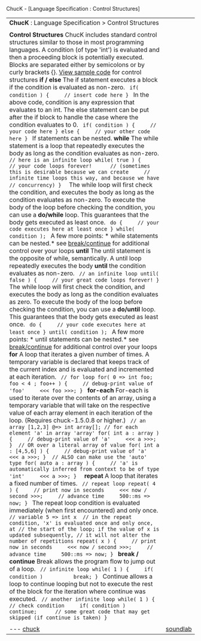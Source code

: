 ChucK - [Language Specification : Control Structures]





|  |  |
| --- | --- |
| **ChucK** : Language Specification > Control Structures  |  | | --- | | version: 1.5.x.x (numchucks) |  --- |
| |  | | --- | | < (prev): [operators](oper.html) | (up): [language specification](./) | (next): [manipulating time](time.html) > | |
| **Control Structures** ChucK includes standard control structures similar to those in most programming languages. A condition (of type 'int') is evaluated and then a proceeding block is potentially executed. Blocks are separated either by semicolons or by curly brackets {}.  [View sample code](../examples/index.html#ctrl) for control structures   **if / else** The if statement executes a block if the condition is evaluated as non-zero.   ```  if( condition ) {     // insert code here }  ```  In the above code, condition is any expression that evaluates to an int. The else statement can be put after the if block to handle the case where the condition evaluates to 0.   ```  if( condition ) {     // your code here } else {     // your other code here }  ```   If statements can be nested.   **while** The while statement is a loop that repeatedly executes the body as long as the condition evaluates as non-zero.   ```  // here is an infinite loop while( true ) {     // your code loops forever!      // (sometimes this is desirable because we can create     // infinite time loops this way, and because we have     // concurrency) }   ```   The while loop will first check the condition, and executes the body as long as the condition evaluates as non-zero. To execute the body of the loop before checking the condition, you can use a **do/while** loop. This guarantees that the body gets executed as least once.   ```  do {     // your code executes here at least once } while( condition );  ```  A few more points:  * while statements can be nested.* see [break/continue](#break) for additional control over your loops  **until** The until statement is the opposite of while, semantically. A until loop repeatedly executes the body **until** the condition evaluates as non-zero.   ```  // an infinite loop until( false ) {     // your great code loops forever! }  ```   The while loop will first check the condition, and executes the body as long as the condition evaluates as zero. To execute the body of the loop before checking the condition, you can use a **do/until** loop. This guarantees that the body gets executed as least once.   ```  do {     // your code executes here at least once } until( condition );  ```  A few more points:  * until statements can be nested.* see [break/continue](#break) for additional control over your loops  **for** A loop that iterates a given number of times. A temporary variable is declared that keeps track of the current index and is evaluated and incremented at each iteration.   ```  // for loop for( 0 => int foo; foo < 4 ; foo++ ) {     // debug-print value of 'foo'     <<< foo >>>; }  ```  **for-each** For-each is used to iterate over the contents of an array, using a temporary variable that will take on the respective value of each array element in each iteration of the loop. (Requires chuck-1.5.0.8 or higher.)   ```  // an array [1,2,3] @=> int array[]; // for each element 'a' in array 'array' for( int a : array ) {     // debug-print value of 'a'     <<< a >>>; }  // OR over a literal array of value for( int a : [4,5,6] ) {     // debug-print value of 'a'     <<< a >>>; }  // ALSO can make use the 'auto' type for( auto a : array ) {     // 'a' is automatically inferred from context to be of type 'int'     <<< a >>>; }   ```  **repeat** A loop that iterates a fixed number of times.   ```  // repeat loop repeat( 4 ) {     // print now in seconds     <<< now / second >>>;     // advance time     500::ms => now; }  ```   The repeat loop condition is evaluated immediately (when first encountered) and only once.   ```  // variable 5 => int x  // in the repeat condition, 'x' is evaluated once and only once, at // the start of the loop; if the value of x is updated subsequently, // it will not alter the number of repetitions repeat( x ) {     // print now in seconds     <<< now / second >>>;     // advance time     500::ms => now; }  ```   **break / continue** Break allows the program flow to jump out of a loop.   ```  // infinite loop while( 1 ) {     if( condition )          break; }  ```   Continue allows a loop to continue looping but not to execute the rest of the block for the iteration where continue was executed.   ```  // another infinite loop while( 1 ) {     // check condition     if( condition )         continue;      // some great code that may get skipped (if continue is taken) }  ``` |
| |  | | --- | | < (prev): [operators](oper.html) | (up): [language specification](./) | (next): [manipulating time](time.html) > | |
| ---  [chuck](../../) | [soundlab](http://soundlab.cs.princeton.edu/) | [cs](http://www.cs.princeton.edu/) | [music](http://www.music.princeton.edu/) | [ccrma](http://ccrma.stanford.edu/) |
